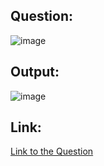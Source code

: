 ## Question:
![image](https://github.com/user-attachments/assets/13774044-04c9-4b0e-a95c-9080ec311efd)


## Output:
![image](https://github.com/user-attachments/assets/3cc24c21-8af0-46ec-9a0c-dbd3f2d849d4)

## Link:
[Link to the Question](https://www.hackerrank.com/challenges/weather-observation-station-12/problem?isFullScreen=true)
